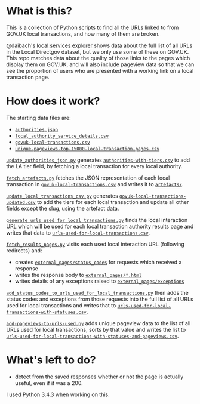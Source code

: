 # What is this?

This is a collection of Python scripts to find all the URLs linked to from
GOV.UK local transactions, and how many of them are broken.

@daibach's [local services explorer](http://govuklocal.dafyddvaughan.co.uk/)
shows data about the full list of all URLs in the Local Directgov dataset, but
we only use some of these on GOV.UK. This repo matches data about the quality of
those links to the pages which display them on GOV.UK, and will also include
pageview data so that we can see the proportion of users who are presented with
a working link on a local transaction page.

# How does it work?

The starting data files are:

- [`authorities.json`](https://github.com/jennyd/govuk-local-interactions/blob/master/authorities.json)
- [`local_authority_service_details.csv`](https://github.com/jennyd/govuk-local-interactions/blob/master/local_authority_service_details.csv)
- [`govuk-local-transactions.csv`](https://github.com/jennyd/govuk-local-interactions/blob/master/govuk-local-transactions.csv)
- [`unique-pageviews-top-15000-local-transaction-pages.csv`](https://github.com/jennyd/govuk-local-interactions/blob/master/unique-pageviews-top-15000-local-transaction-pages.csv)

[`update_authorities_json.py`](https://github.com/jennyd/govuk-local-interactions/blob/master/update_authorities_json.py)
generates [`authorities-with-tiers.csv`](https://github.com/jennyd/govuk-local-interactions/blob/master/authorities-with-tiers.json)
to add the LA tier field, by fetching a local transaction for every local authority.

[`fetch_artefacts.py`](https://github.com/jennyd/govuk-local-interactions/blob/master/fetch_artefacts.py)
fetches the JSON representation of each local transaction in
[`govuk-local-transactions.csv`](https://github.com/jennyd/govuk-local-interactions/blob/master/govuk-local-transactions.csv)
and writes it to [`artefacts/`](https://github.com/jennyd/govuk-local-interactions/tree/master/artefacts).

[`update_local_transactions_csv.py`](https://github.com/jennyd/govuk-local-interactions/blob/master/update_local_transactions_csv.py)
generates [`govuk-local-transactions-updated.csv`](https://github.com/jennyd/govuk-local-interactions/blob/master/govuk-local-transactions-updated.csv)
to add the tiers for each local transaction and update all other fields except
the slug, using the artefact data.

[`generate_urls_used_for_local_transactions.py`](https://github.com/jennyd/govuk-local-interactions/blob/master/generate_urls_used_for_local_transactions.py)
finds the local interaction URL which will be used for each local transaction
authority results page and writes that data to
[`urls-used-for-local-transactions.csv`](https://github.com/jennyd/govuk-local-interactions/blob/master/urls-used-for-local-transactions.csv).

[`fetch_results_pages.py`](https://github.com/jennyd/govuk-local-interactions/blob/master/fetch_results_pages.py)
visits each used local interaction URL (following redirects) and:

- creates [`external_pages/status_codes`](https://github.com/jennyd/govuk-local-interactions/blob/master/external_pages/status_codes)
for requests which received a response
- writes the response body to [`external_pages/*.html`](https://github.com/jennyd/govuk-local-interactions/tree/master/external_pages)
- writes details of any exceptions raised to [`external_pages/exceptions`](https://github.com/jennyd/govuk-local-interactions/blob/master/external_pages/exceptions)

[`add_status_codes_to_urls_used_for_local_transactions.py`](https://github.com/jennyd/govuk-local-interactions/blob/master/add_status_codes_to_urls_used_for_local_transactions.py)
then adds the status codes and exceptions from those requests into the full
list of all URLs used for local transactions and writes that to
[`urls-used-for-local-transactions-with-statuses.csv`](https://github.com/jennyd/govuk-local-interactions/blob/master/urls-used-for-local-transactions-with-statuses.csv).

[`add-pageviews-to-urls-used.py`](https://github.com/jennyd/govuk-local-interactions/blob/master/add-pageviews-to-urls-used.py)
adds unique pageview data to the list of all URLs used for local transactions,
sorts by that value and writes the list to [`urls-used-for-local-transactions-with-statuses-and-pageviews.csv`](https://github.com/jennyd/govuk-local-interactions/blob/master/urls-used-for-local-transactions-with-statuses-and-pageviews.csv).


# What's left to do?

- detect from the saved responses whether or not the page is actually useful,
even if it was a 200.


I used Python 3.4.3 when working on this.
